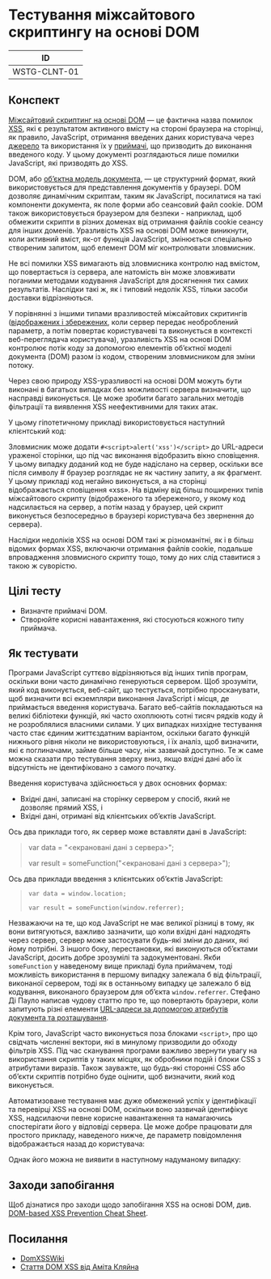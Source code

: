 # Тестування міжсайтового скриптингу на основі DOM

|ID|
|:---:|
|WSTG-CLNT-01|

## Конспект

[Міжсайтовий скриптинг на основі DOM](https://owasp.org/www-community/attacks/DOM_Based_XSS) — це фактична назва помилок [XSS](https://owasp.org/www-community/attacks/xss/), які є результатом активного вмісту на стороні браузера на сторінці, як правило, JavaScript, отримання введених даних користувача через [джерело](https://github.com/wisec/domxsswiki/wiki/sources) та використання їх у [приймачі](https://github.com/wisec/domxsswiki/wiki/sources), що призводить до виконання введеного коду. У цьому документі розглядаються лише помилки JavaScript, які призводять до XSS.

DOM, або [об’єктна модель документа](https://en.wikipedia.org/wiki/Document_Object_Model), — це структурний формат, який використовується для представлення документів у браузері. DOM дозволяє динамічним скриптам, таким як JavaScript, посилатися на такі компоненти документа, як поле форми або сеансовий файл cookie. DOM також використовується браузером для безпеки - наприклад, щоб обмежити скрипти в різних доменах від отримання файлів cookie сеансу для інших доменів. Уразливість XSS на основі DOM може виникнути, коли активний вміст, як-от функція JavaScript, змінюється спеціально створеним запитом, щоб елемент DOM міг контролювати зловмисник.

Не всі помилки XSS вимагають від зловмисника контролю над вмістом, що повертається із сервера, але натомість він може зловживати поганими методами кодування JavaScript для досягнення тих самих результатів. Наслідки такі ж, як і типовий недолік XSS, тільки засоби доставки відрізняються.

У порівнянні з іншими типами вразливостей міжсайтових скритингів ([відображених і збережених](https://owasp.org/www-community/attacks/xss/), коли сервер передає необроблений параметр, а потім повертає користувачеві та виконується в контексті веб-переглядача користувача), уразливість XSS на основі DOM контролює потік коду за допомогою елементів об’єктної моделі документа (DOM) разом із кодом, створеним зловмисником для зміни потоку.

Через свою природу XSS-уразливості на основі DOM можуть бути виконані в багатьох випадках без можливості сервера визначити, що насправді виконується. Це може зробити багато загальних методів фільтрації та виявлення XSS неефективними для таких атак.

У цьому гіпотетичному прикладі використовується наступний клієнтський код:

> <script> document.write("Site is at: " + document.location.href + "."); </script>

Зловмисник може додати `#<script>alert('xss')</script>` до URL-адреси ураженої сторінки, що під час виконання відобразить вікно сповіщення. У цьому випадку доданий код не буде надіслано на сервер, оскільки все після символу # браузер розглядає не як частину запиту, а як фрагмент. У цьому прикладі код негайно виконується, а на сторінці відображається сповіщення «xss». На відміну від більш поширених типів міжсайтового скрипту (відображеного та збереженого, у якому код надсилається на сервер, а потім назад у браузер, цей скрипт виконується безпосередньо в браузері користувача без звернення до сервера).

Наслідки недоліків XSS на основі DOM такі ж різноманітні, як і в більш відомих формах XSS, включаючи отримання файлів cookie, подальше впровадження зловмисного скрипту тощо, тому до них слід ставитися з такою ж суворістю.

## Цілі тесту
* Визначте приймачі DOM.
* Створюйте корисні навантаження, які стосуються кожного типу приймача.

## Як тестувати

Програми JavaScript суттєво відрізняються від інших типів програм, оскільки вони часто динамічно генеруються сервером. Щоб зрозуміти, який код виконується, веб-сайт, що тестується, потрібно просканувати, щоб визначити всі екземпляри виконання JavaScript і місця, де приймається введення користувача. Багато веб-сайтів покладаються на великі бібліотеки функцій, які часто охоплюють сотні тисяч рядків коду й не розроблялися власними силами. У цих випадках низхідне тестування часто стає єдиним життєздатним варіантом, оскільки багато функцій нижнього рівня ніколи не використовуються, і їх аналіз, щоб визначити, які є поглиначами, займе більше часу, ніж зазвичай доступно. Те ж саме можна сказати про тестування зверху вниз, якщо вхідні дані або їх відсутність не ідентифіковано з самого початку.

Введення користувача здійснюється у двох основних формах:

* Вхідні дані, записані на сторінку сервером у спосіб, який не дозволяє прямий XSS, і
* Вхідні дані, отримані від клієнтських об’єктів JavaScript.

Ось два приклади того, як сервер може вставляти дані в JavaScript:

> var data = "<екрановані дані з сервера>";
>
> var result = someFunction("<екрановані дані з сервера>");

Ось два приклади введення з клієнтських об’єктів JavaScript:

> `var data = window.location;`
>
> `var result = someFunction(window.referrer);`

Незважаючи на те, що код JavaScript не має великої різниці в тому, як вони витягуються, важливо зазначити, що коли вхідні дані надходять через сервер, сервер може застосувати будь-які зміни до даних, які йому потрібні. З іншого боку, перестановки, які виконуються об’єктами JavaScript, досить добре зрозумілі та задокументовані. Якби `someFunction` у наведеному вище прикладі була приймачем, тоді можливість використання в першому випадку залежала б від фільтрації, виконаної сервером, тоді як в останньому випадку це залежало б від кодування, виконаного браузером для об’єкта `window.referrer`. Стефано Ді Пауло написав чудову статтю про те, що повертають браузери, коли запитують різні елементи [URL-адреси за допомогою атрибутів документа та розташування](https://github.com/wisec/domxsswiki/wiki/location,-documentURI-and-URL-sources).

Крім того, JavaScript часто виконується поза блоками `<script>`, про що свідчать численні вектори, які в минулому призводили до обходу фільтрів XSS. Під час сканування програми важливо звернути увагу на використання скриптів у таких місцях, як обробники подій і блоки CSS з атрибутами виразів. Також зауважте, що будь-які сторонні CSS або об’єкти скриптів потрібно буде оцінити, щоб визначити, який код виконується.

Автоматизоване тестування має дуже обмежений успіх у ідентифікації та перевірці XSS на основі DOM, оскільки воно зазвичай ідентифікує XSS, надсилаючи певне корисне навантаження та намагаючись спостерігати його у відповіді сервера. Це може добре працювати для простого прикладу, наведеного нижче, де параметр повідомлення відображається назад до користувача:

> <script>
> 
> var pos=document.URL.indexOf("message=")+5;
> 
> `document.write(document.URL.substring(pos,document.URL.length));`
> 
> </script>

Однак його можна не виявити в наступному надуманому випадку:

> <script>
> 
> var navAgt = navigator.userAgent;
> 
> if (navAgt.indexOf("MSIE")!=-1) {
> 
>         document.write("You are using IE as a browser and visiting site: " + document.location.href + ".");
> 
> }
> 
> else {
> 
>     document.write("You are using an unknown browser.");
> 
> `}`
> 
> </script>

## Заходи запобігання
Щоб дізнатися про заходи щодо запобігання XSS на основі DOM, див. [DOM-based XSS Prevention Cheat Sheet](https://cheatsheetseries.owasp.org/cheatsheets/DOM_based_XSS_Prevention_Cheat_Sheet.html).

## Посилання
* [DomXSSWiki](https://github.com/wisec/domxsswiki/wiki/)
* [Стаття DOM XSS від Аміта Кляйна](http://www.webappsec.org/projects/articles/071105.html)


